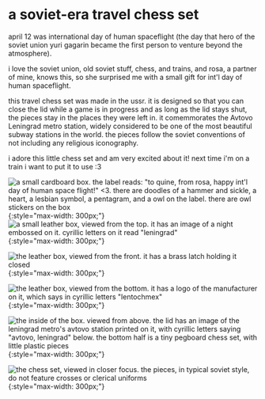 # a soviet-era travel chess set

april 12 was international day of human spaceflight (the day that hero of the soviet union yuri gagarin became the first person to venture beyond the atmosphere). 

i love the soviet union, old soviet stuff, chess, and trains, and rosa, a partner of mine, knows this, so she surprised me with a small gift for int'l day of human spaceflight.

this travel chess set was made in the ussr. it is designed so that you can close the lid while a game is in progress and as long as the lid stays shut, the pieces stay in the places they were left in. it comemmorates the Avtovo Leningrad metro station, widely considered to be one of the most beautiful subway stations in the world. the pieces follow the soviet conventions of not including any religious iconography.

i adore this little chess set and am very excited about it! next time i'm on a train i want to put it to use :3 

![a small cardboard box. the label reads: "to quine, from rosa, happy int'l day of human space flight!" <3. there are doodles of a hammer and sickle, a heart, a lesbian symbol, a pentagram, and a owl on the label. there are owl stickers on the box](../../../img/2019-04-20-chess-set-1.jpeg){:style="max-width: 300px;"} ![a small leather box, viewed from the top. it has an image of a night embossed on it. cyrillic letters on it read "leningrad"](../../../img/2019-04-20-chess-set-2.jpeg){:style="max-width: 300px;"}

![the leather box, viewed from the front. it has a brass latch holding it closed](../../../img/2019-04-20-chess-set-3.jpeg){:style="max-width: 300px;"}

![the leather box, viewed from the bottom. it has a logo of the manufacturer on it, which says in cyrillic letters "lentochmex"](../../../img/2019-04-20-chess-set-4.jpeg){:style="max-width: 300px;"}

![the inside of the box. viewed from above. the lid has an image of the leningrad metro's avtovo station printed on it, with cyrillic letters saying "avtovo, leningrad" below. the bottom half is a tiny pegboard chess set, with little plastic pieces](../../../img/2019-04-20-chess-set-5.jpeg){:style="max-width: 300px;"}

![the chess set, viewed in closer focus. the pieces, in typical soviet style, do not feature crosses or clerical uniforms](../../../img/2019-04-20-chess-set-6.jpeg){:style="max-width: 300px;"}
